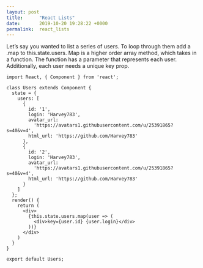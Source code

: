 ```yaml
---
layout: post
title:      "React Lists"
date:       2019-10-20 19:28:22 +0000
permalink:  react_lists
---
```


Let’s say you wanted to list a series of users. To loop through them add a .map to this.state.users. Map is a higher order array method, which takes in a function. The function has a parameter that represents each user. Additionally, each user needs a unique key prop.

```
import React, { Component } from 'react';

class Users extends Component {
  state = {
    users: [
      {
        id: '1',
        login: 'Harvey783',
        avatar_url:
          'https://avatars1.githubusercontent.com/u/25391865?s=40&v=4',
        html_url: 'https://github.com/Harvey783'
      },
      {
        id: '2',
        login: 'Harvey783',
        avatar_url:
          'https://avatars1.githubusercontent.com/u/25391865?s=40&v=4',
        html_url: 'https://github.com/Harvey783'
      }
    ]
  };
  render() {
    return (
      <div>
        {this.state.users.map(user => (
          <div>key={user.id} {user.login}</div>
        ))}
      </div>
    )
  }
}

export default Users;
```
